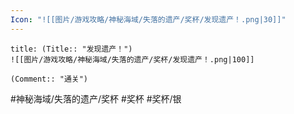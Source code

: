 ```yaml
---
Icon: "![[图片/游戏攻略/神秘海域/失落的遗产/奖杯/发现遗产！.png|30]]"
---
```

```ad-common-silver-trophy
title: (Title:: "发现遗产！")
![[图片/游戏攻略/神秘海域/失落的遗产/奖杯/发现遗产！.png|100]]

(Comment:: "通关")
```

#神秘海域/失落的遗产/奖杯 #奖杯 #奖杯/银

